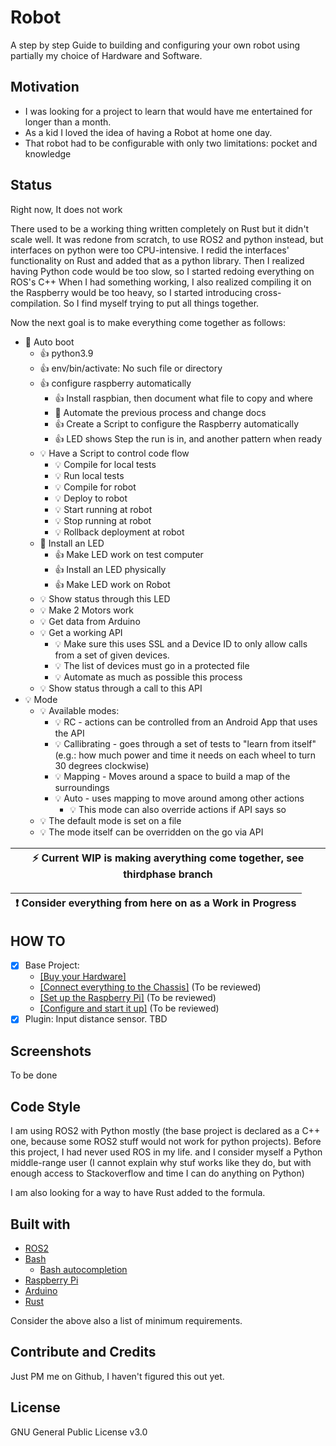 # Robot

A step by step Guide to building and configuring your own robot using partially my choice of Hardware and Software.

## Motivation

- I was looking for a project to learn that would have me entertained for longer than a month.
- As a kid I loved the idea of having a Robot at home one day.
- That robot had to be configurable with only two limitations: pocket and knowledge 

## Status

Right now, It does not work 

There used to be a working thing written completely on Rust but it didn't scale well.
It was redone from scratch, to use ROS2 and python instead, but interfaces on python were too CPU-intensive.
I redid the interfaces' functionality on Rust and added that as a python library.
Then I realized having Python code would be too slow, so I started redoing everything on ROS's C++
When I had something working, I also realized compiling it on the Raspberry would be too heavy, so I started introducing cross-compilation.
So I find myself trying to put all things together.
 
Now the next goal is to make everything come together as follows:
- :wrench: Auto boot
  - :+1: python3.9
  - :+1: env/bin/activate: No such file or directory
  - :+1: configure raspberry automatically
    - :+1: Install raspbian, then document what file to copy and where
    - :wrench: Automate the previous process and change docs
    - :+1: Create a Script to configure the Raspberry automatically
    - :+1: LED shows Step the run is in, and another pattern when ready
  - :bulb: Have a Script to control code flow
    - :bulb: Compile for local tests
    - :bulb: Run local tests
    - :bulb: Compile for robot
    - :bulb: Deploy to robot
    - :bulb: Start running at robot
    - :bulb: Stop running at robot
    - :bulb: Rollback deployment at robot
  - :wrench: Install an LED
    - :+1: Make LED work on test computer
    - :+1: Install an LED physically
    - :+1: Make LED work on Robot
  - :bulb: Show status through this LED
  - :bulb: Make 2 Motors work
  - :bulb: Get data from Arduino
  - :bulb: Get a working API 
    - :bulb: Make sure this uses SSL and a Device ID to only allow calls from a set of given devices.
    - :bulb: The list of devices must go in a protected file
    - :bulb: Automate as much as possible this process
  - :bulb: Show status through a call to this API
- :bulb: Mode
  - :bulb: Available modes:
    - :bulb: RC - actions can be controlled from an Android App that uses the API
    - :bulb: Callibrating - goes through a set of tests to "learn from itself" (e.g.: how much power and time it needs on each wheel to turn 30 degrees clockwise)
    - :bulb: Mapping - Moves around a space to build a map of the surroundings
    - :bulb: Auto - uses mapping to move around among other actions
      - :bulb: This mode can also override actions if API says so
  - :bulb: The default mode is set on a file
  - :bulb: The mode itself can be overridden on the go via API


| :zap:        Current WIP is making averything come together, see thirdphase branch |
|------------------------------------------------------------------------------------|

| :exclamation:  Consider everything from here on as a Work in Progress |
|-----------------------------------------------------------------------|

## HOW TO

- [x] Base Project: 
  - [[Buy your Hardware]](docs/000_Base_ShoppingList.md)
  - [[Connect everything to the Chassis]](docs/000_Base_Chassis.md) (To be reviewed)
  - [[Set up the Raspberry Pi]](docs/000_Base_Raspberry.md) (To be reviewed)
  - [[Configure and start it up]](docs/000_Base_Software.md) (To be reviewed)
- [x] Plugin: Input distance sensor. TBD

## Screenshots

To be done

## Code Style

I am using ROS2 with Python mostly (the base project is declared as a C++ one, because some ROS2 stuff would not work for python projects). 
Before this project, I had never used ROS in my life. and I consider myself a Python middle-range user (I cannot explain why stuf works like they do, but with enough access to Stackoverflow and time I can do anything on Python)

I am also looking for a way to have Rust added to the formula.

## Built with

- [ROS2](https://docs.ros.org/en/foxy/index.html)
- [Bash](https://tiswww.case.edu/php/chet/bash/bashtop.html)
  - [Bash autocompletion](https://www.gnu.org/software/bash/manual/html_node/Programmable-Completion.html)
- [Raspberry Pi](https://www.raspberrypi.org/)
- [Arduino](https://www.arduino.cc/)
- [Rust](https://www.rust-lang.org/)

Consider the above also a list of minimum requirements.

## Contribute and Credits

Just PM me on Github, I haven't figured this out yet.

## License

GNU General Public License v3.0


